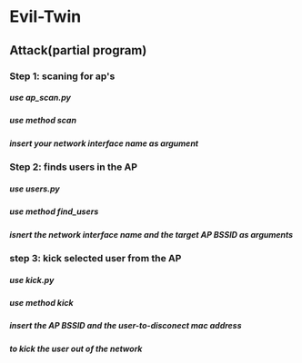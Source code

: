 # Evil-Twin
## Attack(partial program)
### Step 1: scaning for ap's
##### use ap_scan.py
##### use method scan
##### insert your network interface name as argument

### Step 2: finds users in the AP
##### use users.py
##### use method find_users
##### isnert the network interface name and the target AP BSSID as arguments

### step 3: kick selected user from the AP
##### use kick.py
##### use method kick
##### insert the AP BSSID and the user-to-disconect mac address
##### to kick the user out of the network

